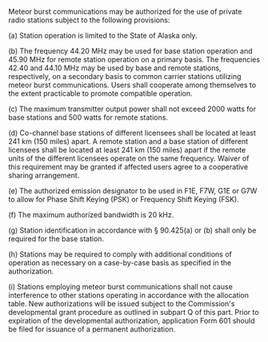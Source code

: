 Meteor burst communications may be authorized for the use of private radio stations subject to the following provisions:

(a) Station operation is limited to the State of Alaska only.

(b) The frequency 44.20 MHz may be used for base station operation and 45.90 MHz for remote station operation on a primary basis. The frequencies 42.40 and 44.10 MHz may be used by base and remote stations, respectively, on a secondary basis to common carrier stations utilizing meteor burst communications. Users shall cooperate among themselves to the extent practicable to promote compatible operation.

(c) The maximum transmitter output power shall not exceed 2000 watts for base stations and 500 watts for remote stations.

(d) Co-channel base stations of different licensees shall be located at least 241 km (150 miles) apart. A remote station and a base station of different licensees shall be located at least 241 km (150 miles) apart if the remote units of the different licensees operate on the same frequency. Waiver of this requirement may be granted if affected users agree to a cooperative sharing arrangement.

(e) The authorized emission designator to be used in F1E, F7W, G1E or G7W to allow for Phase Shift Keying (PSK) or Frequency Shift Keying (FSK).

(f) The maximum authorized bandwidth is 20 kHz.

(g) Station identification in accordance with § 90.425(a) or (b) shall only be required for the base station.

(h) Stations may be required to comply with additional conditions of operation as necessary on a case-by-case basis as specified in the authorization.

(i) Stations employing meteor burst communications shall not cause interference to other stations operating in accordance with the allocation table. New authorizations will be issued subject to the Commission's developmental grant procedure as outlined in subpart Q of this part. Prior to expiration of the developmental authorization, application Form 601 should be filed for issuance of a permanent authorization.

